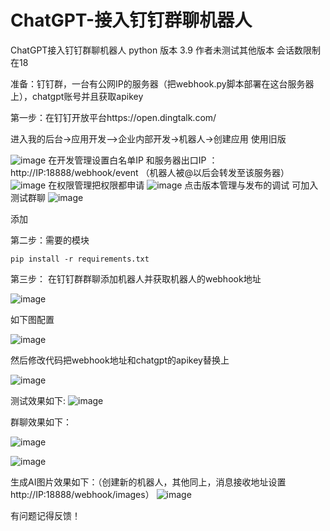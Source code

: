 # ChatGPT-接入钉钉群聊机器人
ChatGPT接入钉钉群聊机器人
python 版本 3.9 作者未测试其他版本
会话数限制在18


准备：钉钉群，一台有公网IP的服务器（把webhook.py脚本部署在这台服务器上），chatgpt账号并且获取apikey

第一步：在钉钉开放平台https://open.dingtalk.com/

进入我的后台->应用开发—>企业内部开发->机器人->创建应用 使用旧版

![image](https://user-images.githubusercontent.com/13046955/227491759-5224a868-bb68-4124-96cd-eedec1dc7bb8.png)
在开发管理设置白名单IP 和服务器出口IP ： http://IP:18888/webhook/event   （机器人被@以后会转发至该服务器）
![image](https://user-images.githubusercontent.com/13046955/227498806-daad27b8-f5a0-490e-ad75-158b27ac7f89.png)
在权限管理把权限都申请
![image](https://user-images.githubusercontent.com/13046955/227494155-9d62ca37-7ab7-4db1-b7aa-e1cf1355da81.png)
点击版本管理与发布的调试 可加入测试群聊
![image](https://user-images.githubusercontent.com/13046955/227494509-f1103b79-c59b-4d4b-a712-d2ca942a7efa.png)

添加

第二步：需要的模块
```
pip install -r requirements.txt
```
第三步： 在钉钉群群聊添加机器人并获取机器人的webhook地址

![image](https://user-images.githubusercontent.com/13046955/227495146-0bbf6682-fe15-435a-8a89-3159ba8cadd3.png)

如下图配置

![image](https://user-images.githubusercontent.com/13046955/227495862-e5fbacfe-13c5-4710-9ab2-4a032991ddcb.png)

然后修改代码把webhook地址和chatgpt的apikey替换上

![image](https://user-images.githubusercontent.com/13046955/227497525-aeab8179-8ffc-4e06-8b55-1c0b213b76d3.png)

测试效果如下:
![image](https://user-images.githubusercontent.com/13046955/227504385-206d04fe-216b-4b60-b7c0-520afd49ddce.png)


群聊效果如下：

![image](https://user-images.githubusercontent.com/13046955/227504468-5cc306cc-7e78-47b3-a11b-6bb7d4278305.png)


![image](https://user-images.githubusercontent.com/13046955/227497925-d81357c5-5a03-4e0d-a554-4ac8aab57b1e.png)


生成AI图片效果如下：（创建新的机器人，其他同上，消息接收地址设置
http://IP:18888/webhook/images）
![image](https://user-images.githubusercontent.com/13046955/227505080-47e2df90-c3bb-449e-9011-75e256c636a1.png)

有问题记得反馈！



